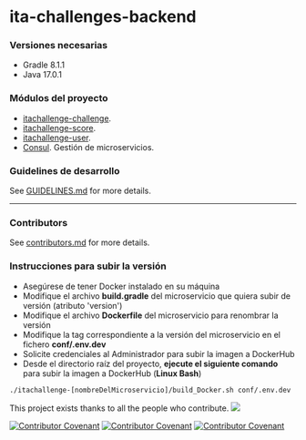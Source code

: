 # ita-challenges-backend

### Versiones necesarias

- Gradle 8.1.1
- Java 17.0.1

### Módulos del proyecto

- [itachallenge-challenge](itachallenge-challenge/README.md).
- [itachallenge-score](itachallenge-score/README.md). 
- [itachallenge-user](itachallenge-user/README.md).
- [Consul](docker/README.md). Gestión de microservicios.

### Guidelines de desarrollo

See [GUIDELINES.md](GUIDELINES.md) for more details.

<hr/>

### Contributors

See [contributors.md](contributors.md) for more details.

### Instrucciones para subir la versión

* Asegúrese de tener Docker instalado en su máquina
* Modifique el archivo **build.gradle** del microservicio que quiera subir de versión (atributo 'version')
* Modifique el archivo **Dockerfile** del microservicio para renombrar la versión 
* Modifique la tag correspondiente a la versión del microservicio en el fichero **conf/.env.dev**
* Solicite credenciales al Administrador para subir la imagen a DockerHub
* Desde el directorio raíz del proyecto, **ejecute el siguiente comando** para subir la imagen a DockerHub (**Linux Bash**) 
```
./itachallenge-[nombreDelMicroservicio]/build_Docker.sh conf/.env.dev
```

This project exists thanks to all the people who contribute.
<a href="https://github.com/IT-Academy-BCN/ita-challenges-backend/graphs/contributors">
<img src="https://contrib.rocks/image?repo=IT-Academy-BCN/ita-challenges-backend" /></a>

[![Contributor Covenant](https://img.shields.io/badge/Contributor%20Covenant-v2.0%20adopted-ff69b4.svg)](CODE_OF_CONDUCT_EN.md)
[![Contributor Covenant](https://img.shields.io/badge/Contributor%20Covenant-v2.0%20adopted-ff69b4.svg)](CODE_OF_CONDUCT_ES.md)
[![Contributor Covenant](https://img.shields.io/badge/Contributor%20Covenant-v2.0%20adopted-ff69b4.svg)](CODE_OF_CONDUCT_CA.md)




